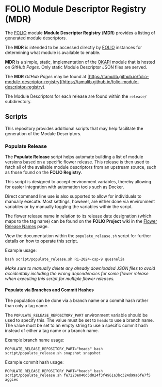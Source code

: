 # FOLIO Module Descriptor Registry (MDR)

The [FOLIO](https://folio.org/) module **Module Descriptor Registry** (**MDR**) provides a listing of generated module descriptors.

The **MDR** is intended to be accessed directly by [FOLIO](https://folio.org/) instances for determining what module is available to enable.

**MDR** is a simple, static, implementation of the [OKAPI](https://github.com/folio-org/okapi/) module that is hosted on _GitHub Pages_.
Only static Module Descriptor JSON files are served.

The **MDR** _GitHub Pages_ may be found at [https://tamulib.github.io/folio-module-descriptor-registry](https://tamulib.github.io/folio-module-descriptor-registry).

The Module Descriptors for each release are found within the `release/` subdirectory.


## Scripts

This repository provides additional scripts that may help facilitate the generation of the Module Descriptors.


### Populate Release

The **Populate Release** script helps automate building a list of module versions based on a specific flower release.
This release is then used to fetch all of the available module descriptors from an upstream source, such as those found on the **FOLIO Registry**.

This script is designed to accept environment variables, thereby allowing for easier integration with automation tools such as Docker.

Direct command line use is also supported to allow for individuals to manually execute.
Most settings, however, are either done via environment variables or by manually toggling the variables within the script.

The flower release name in relation to its release date designation (which maps to the tag name) can be found on the **FOLIO Project** wiki in the [Flower Release Names](https://folio-org.atlassian.net/wiki/spaces/REL/pages/5210505/Flower+Release+Names) page.

View the documentation within the `populate_release.sh` script for further details on how to operate this script.

Example usage:
```shell
bash script/populate_release.sh R1-2024-csp-9 quesnelia
```

_Make sure to manually delete any already downloaded JSON files to avoid accidentally including the wrong dependencies for some flower release when executing this script for multiple flower releases._


#### Populate via Branches and Commit Hashes

The population can be done via a branch name or a commit hash rather than only a tag name.

The `POPULATE_RELEASE_REPOSITORY_PART` environment variable should be used to specify this.
The value must be set to `heads` to use a branch name.
The value must be set to an empty string to use a specific commit hash instead of either a tag name or a branch name.

Example branch name usage:
```shell
POPULATE_RELEASE_REPOSITORY_PART="heads" bash script/populate_release.sh snapshot snapshot
```

Example commit hash usage:
```shell
POPULATE_RELEASE_REPOSITORY_PART="heads" bash script/populate_release.sh fe7223e040d5d024f3f4961a3bc324d99a6fe7f5 aggies
```
